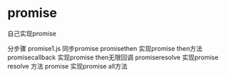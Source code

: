 # promise
自己实现promise


分步骤
promise1.js  同步promise
promisethen  实现promise then方法
promisecallback  实现promise  then无限回调
promiseresolve  实现promise  resolve 方法
promise  实现promise all方法
